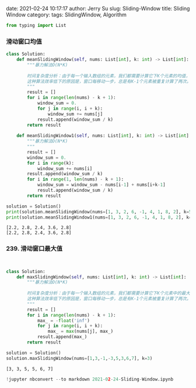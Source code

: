 date: 2021-02-24 10:17:17
author: Jerry Su
slug: Sliding-Window
title: Sliding Window
category: 
tags: SlidingWindow, Algorithm


```python
from typing import List
```

### 滑动窗口均值


```python
class Solution:
    def meanSlidingWindow(self, nums: List[int], k: int) -> List[int]:
        """暴力解法O(N*K)
        
        时间复杂度分析：由于每一个输入数组的元素，我们都需要计算它下K个元素的均值，所以时间复杂度为O(N*K)，N是输入数组元素个数。
        这种算法效率低下的原因是，窗口每移动一步，总是有K-1个元素被重复计算了两次。overlapping elements: K-1
        """
        result = []
        for i in range(len(nums) - k + 1):
            window_sum = 0.
            for j in range(i, i + k):
                window_sum += nums[j]
            result.append(window_sum / k)
        return result
    
    def meanSlidingWindow1(self, nums: List[int], k: int) -> List[int]:
        """暴力解法O(N*K)
        """
        result = []
        window_sum = 0.
        for i in range(k):
            window_sum += nums[i]
        result.append(window_sum / k)
        for i in range(1, len(nums) - k + 1):
            window_sum = window_sum - nums[i-1] + nums[i+k-1]
            result.append(window_sum / k)
        return result
```


```python
solution = Solution()
print(solution.meanSlidingWindow(nums=[1, 3, 2, 6, -1, 4, 1, 8, 2], k=5))
print(solution.meanSlidingWindow1(nums=[1, 3, 2, 6, -1, 4, 1, 8, 2], k=5))
```

    [2.2, 2.8, 2.4, 3.6, 2.8]
    [2.2, 2.8, 2.4, 3.6, 2.8]


### 239. 滑动窗口最大值


```python


class Solution:
    def maxSlidingWindow(self, nums: List[int], k: int) -> List[int]:
        """暴力解法O(N*K)
        
        时间复杂度分析：由于每一个输入数组的元素，我们都需要计算它下K个元素中的最大值，所以时间复杂度为O(N*K)，N是输入数组元素个数。
        这种算法效率低下的原因是，窗口每移动一步，总是有K-1个元素被重复计算了两次。overlapping elements: K-1
        """
        result = []
        for i in range(len(nums) - k + 1):
            max_ = -float('inf')
            for j in range(i, i + k):
                max_ = max(nums[j], max_)
            result.append(max_)
        return result
```


```python
solution = Solution()
solution.maxSlidingWindow(nums=[1,3,-1,-3,5,3,6,7], k=3)
```




    [3, 3, 5, 5, 6, 7]




```python
!jupyter nbconvert --to markdown 2021-02-24-Sliding-Window.ipynb
```
